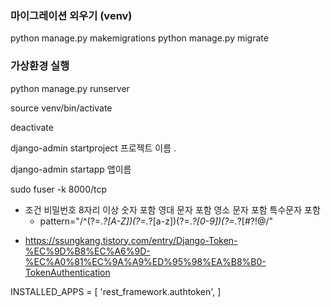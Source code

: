 ### 마이그레이션 외우기 (venv)

python manage.py makemigrations
python manage.py migrate

### 가상환경 실행

python manage.py runserver

<!--가상환경 연결 -->

source venv/bin/activate

<!-- 연결끊기 -->

deactivate

<!-- 프로젝트 만들기 -->

django-admin startproject 프로젝트 이름 .

<!-- 앱만들기 -->

django-admin startapp 앱이름

<!-- 서버죽이기 -->

sudo fuser -k 8000/tcp

<!-- tailwind CDN -->

<script src="https://cdn.tailwindcss.com"></script>

<!-- input 비밀번호 패턴 -->

- 조건
  비밀번호 8자리 이상
  숫자 포함
  영대 문자 포함
  영소 문자 포함
  특수문자 포함
  - pattern="/^(?=._?[A-Z])(?=._?[a-z])(?=._?[0-9])(?=._?[#?!@$%^&*-]).{8,}$/"

<!-- user 토큰 setting 추가 -->

- https://ssungkang.tistory.com/entry/Django-Token-%EC%9D%B8%EC%A6%9D-%EC%A0%81%EC%9A%A9%ED%95%98%EA%B8%B0-TokenAuthentication

INSTALLED_APPS = [
'rest_framework.authtoken',
]
